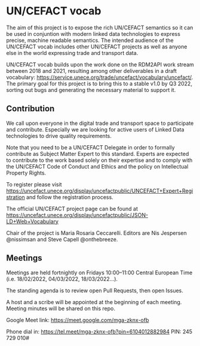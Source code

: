 # UN/CEFACT vocab
The aim of this project is to expose the rich UN/CEFACT semantics so it can be used in conjuntion with modern linked data technologies to express precise, machine readable semantics. The intended audience of the UN/CEFACT vocab includes other UN/CEFACT projects as well as anyone else in the world expressing trade and transport data. 

UN/CEFACT vocab builds upon the work done on the RDM2API work stream between 2018 and 2021, resulting among other deliverables in a draft vocabulary: https://service.unece.org/trade/uncefact/vocabulary/uncefact/. The primary goal for this project is to bring this to a stable v1.0 by Q3 2022, sorting out bugs and generating the necessary material to support it. 

## Contribution
We call upon everyone in the digital trade and transport space to participate and contribute. Especially we are looking for active users of Linked Data technologies to drive quality requirements. 

Note that you need to be a UN/CEFACT Delegate in order to formally contribute as Subject Matter Expert to this standard. Experts are expected to contribute to the work based solely on their expertise and to comply with the UN/CEFACT Code of Conduct and Ethics and the policy on Intellectual Property Rights.

To register please visit https://uncefact.unece.org/display/uncefactpublic/UNCEFACT+Expert+Registration and follow the registration process.

The official UN/CEFACT project page can be found at https://uncefact.unece.org/display/uncefactpublic/JSON-LD+Web+Vocabulary

Chair of the project is Maria Rosaria Ceccarelli. Editors are Nis Jespersen @nissimsan and Steve Capell @onthebreeze. 

## Meetings
Meetings are held fortnightly on Fridays 10:00–11:00 Central European Time (i.e. 18/02/2022, 04/03/2022, 18/03/2022...).

The standing agenda is to review open Pull Requests, then open Issues. 

A host and a scribe will be appointed at the beginning of each meeting. Meeting minutes will be shared on this repo. 

Google Meet link: https://meet.google.com/mga-zknx-ofb

Phone dial in: https://tel.meet/mga-zknx-ofb?pin=6104012882984
PIN: ‪245 729 010‬#


